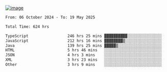 
[![image](https://github.com/user-attachments/assets/3e37fcfd-5657-4b9d-95f6-80b564699e3f)](https://ayushmaurya.vercel.app)

<!--START_SECTION:waka-->

```txt
From: 06 October 2024 - To: 19 May 2025

Total Time: 624 hrs

TypeScript                 246 hrs 25 mins ▓▓▓▓▓▓▓▓▓▓░░░░░░░░░░░░░░░   39.29 %
JavaScript                 212 hrs 16 mins ▓▓▓▓▓▓▓▓▒░░░░░░░░░░░░░░░░   33.85 %
Java                       139 hrs 25 mins ▓▓▓▓▓▒░░░░░░░░░░░░░░░░░░░   22.23 %
HTML                       5 hrs 46 mins   ░░░░░░░░░░░░░░░░░░░░░░░░░   00.92 %
JSON                       4 hrs 3 mins    ░░░░░░░░░░░░░░░░░░░░░░░░░   00.65 %
XML                        3 hrs 23 mins   ░░░░░░░░░░░░░░░░░░░░░░░░░   00.54 %
Other                      3 hrs 9 mins    ░░░░░░░░░░░░░░░░░░░░░░░░░   00.50 %
```

<!--END_SECTION:waka-->

<!--
**the-t3ch-wizard/the-t3ch-wizard** is a ✨ _special_ ✨ repository because its `README.md` (this file) appears on your GitHub profile.

Here are some ideas to get you started:

- 🔭 I’m currently working on ...
- 🌱 I’m currently learning ...
- 👯 I’m looking to collaborate on ...
- 🤔 I’m looking for help with ...
- 💬 Ask me about ...
- 📫 How to reach me: ...
- 😄 Pronouns: ...
- ⚡ Fun fact: ...
-->
